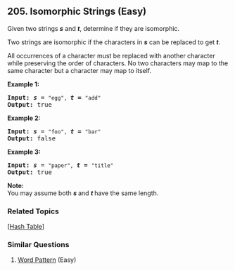 <!--|This file generated by command(leetcode description); DO NOT EDIT.    |-->
<!--+----------------------------------------------------------------------+-->
<!--|@author    Openset <openset.wang@gmail.com>                           |-->
<!--|@link      https://github.com/openset                                 |-->
<!--|@home      https://github.com/openset/leetcode                        |-->
<!--+----------------------------------------------------------------------+-->

## 205. Isomorphic Strings (Easy)

<p>Given two strings <b><i>s</i></b> and <b><i>t</i></b>, determine if they are isomorphic.</p>

<p>Two strings are isomorphic if the characters in <b><i>s</i></b> can be replaced to get <b><i>t</i></b>.</p>

<p>All occurrences of a character must be replaced with another character while preserving the order of characters. No two characters may map to the same character but a character may map to itself.</p>

<p><strong>Example 1:</strong></p>

<pre>
<strong>Input:</strong> <b><i>s</i></b> = <code>&quot;egg&quot;, </code><b><i>t = </i></b><code>&quot;add&quot;</code>
<strong>Output:</strong> true
</pre>

<p><strong>Example 2:</strong></p>

<pre>
<strong>Input:</strong> <b><i>s</i></b> = <code>&quot;foo&quot;, </code><b><i>t = </i></b><code>&quot;bar&quot;</code>
<strong>Output:</strong> false</pre>

<p><strong>Example 3:</strong></p>

<pre>
<strong>Input:</strong> <b><i>s</i></b> = <code>&quot;paper&quot;, </code><b><i>t = </i></b><code>&quot;title&quot;</code>
<strong>Output:</strong> true</pre>

<p><b>Note:</b><br />
You may assume both <b><i>s&nbsp;</i></b>and <b><i>t&nbsp;</i></b>have the same length.</p>

### Related Topics
  [[Hash Table](https://github.com/openset/leetcode/tree/master/tag/hash-table/README.md)]

### Similar Questions
  1. [Word Pattern](https://github.com/openset/leetcode/tree/master/problems/word-pattern) (Easy)
